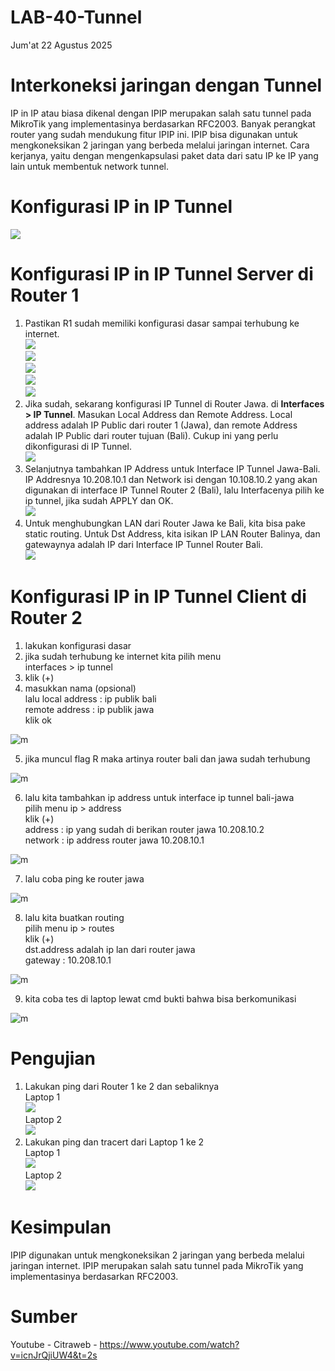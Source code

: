 # LAB-40-Tunnel  
Jum'at 22 Agustus 2025  
  
# Interkoneksi jaringan dengan Tunnel  
  IP in IP atau biasa dikenal dengan IPIP merupakan salah satu tunnel pada MikroTik yang implementasinya berdasarkan RFC2003. Banyak perangkat router yang sudah mendukung fitur IPIP ini. IPIP bisa digunakan untuk mengkoneksikan 2 jaringan yang berbeda melalui jaringan internet. Cara kerjanya, yaitu dengan mengenkapsulasi paket data dari satu IP ke IP yang lain untuk membentuk network tunnel.  

# Konfigurasi IP in IP Tunnel  
  
![](IMAGES/ipipipipip.png)  
  
# Konfigurasi IP in IP Tunnel Server di Router 1  
  
  1. Pastikan R1 sudah memiliki konfigurasi dasar sampai terhubung ke internet.  
![](IMAGES/client.png)  
![](IMAGES/addrlist.png)  
![](IMAGES/masq.png)  
![](IMAGES/pinggoogledotcom.png)  
![](IMAGES/cloudflare.png)  
  3. Jika sudah, sekarang konfigurasi IP Tunnel di Router Jawa. di **Interfaces > IP Tunnel**. Masukan Local Address dan Remote Address. Local address adalah IP Public dari router 1 (Jawa), dan remote Address adalah IP Public dari router tujuan (Bali). Cukup ini yang perlu dikonfigurasi di IP Tunnel.  
![](IMAGES/trowongan.png)  
  4. Selanjutnya tambahkan IP Address untuk Interface IP Tunnel Jawa-Bali. IP Addresnya 10.208.10.1 dan Network isi dengan 10.108.10.2 yang akan digunakan di interface IP Tunnel Router 2 (Bali), lalu Interfacenya pilih ke ip tunnel, jika sudah APPLY dan OK.  
![](IMAGES/ipint.png)  
  5. Untuk menghubungkan LAN dari Router Jawa ke Bali, kita bisa pake static routing. Untuk Dst Address, kita isikan IP LAN Router Balinya, dan gatewaynya adalah IP dari Interface IP Tunnel Router Bali.  
![](IMAGES/route.png)  
  
# Konfigurasi IP in IP Tunnel Client di Router 2  
1. lakukan konfigurasi dasar  
2. jika sudah terhubung ke internet kita pilih menu       
   interfaces > ip tunnel      
3. klik (+)  
4. masukkan nama (opsional)  
   lalu local address : ip publik bali   
   remote address : ip publik jawa   
   klik ok  

![m](j1.PNG)

5. jika muncul flag R maka artinya router bali dan jawa sudah terhubung

![m](j2.PNG)

6. lalu kita tambahkan ip address untuk interface ip tunnel bali-jawa    
   pilih menu ip > address   
   klik (+)   
   address : ip yang sudah di berikan router jawa 10.208.10.2  
   network : ip address router jawa 10.208.10.1   

![m](j3.PNG)

7. lalu coba ping ke router jawa

![m](j5.PNG)

8. lalu kita buatkan routing  
   pilih menu ip > routes   
   klik (+)   
   dst.address adalah ip lan dari router jawa  
   gateway : 10.208.10.1  

![m](j4.PNG)

9. kita coba tes di laptop lewat cmd bukti bahwa bisa berkomunikasi 

![m](j6.PNG)
  
# Pengujian  
1. Lakukan ping dari Router 1 ke 2 dan sebaliknya  
Laptop 1  
![](IMAGES/pingkaloramelanjutparttiga.png)  
Laptop 2  
![](IMAGES/)  
3. Lakukan ping dan tracert dari Laptop 1 ke 2  
Laptop 1  
![](IMAGES/pengujian.png)  
Laptop 2  
![](IMAGES/)  

# Kesimpulan  
  IPIP digunakan untuk mengkoneksikan 2 jaringan yang berbeda melalui jaringan internet. IPIP merupakan salah satu tunnel pada MikroTik yang implementasinya berdasarkan RFC2003.   
  
# Sumber
Youtube - Citraweb - https://www.youtube.com/watch?v=icnJrQjiUW4&t=2s  

